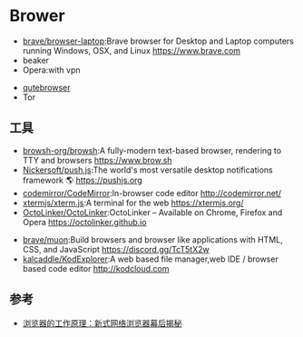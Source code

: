 # Brower

- [brave/browser-laptop](https://github.com/brave/browser-laptop):Brave browser for Desktop and Laptop computers running Windows, OSX, and Linux <https://www.brave.com>
- beaker
- Opera:with vpn
* [qutebrowser](https://www.qutebrowser.org)
* Tor

## 工具

-   [browsh-org/browsh](https://github.com/browsh-org/browsh):A fully-modern text-based browser, rendering to TTY and browsers <https://www.brow.sh>
-   [Nickersoft/push.js](https://github.com/Nickersoft/push.js):The world's most versatile desktop notifications framework 🌎 <https://pushjs.org>
-   [codemirror/CodeMirror](https://github.com/codemirror/CodeMirror):In-browser code editor <http://codemirror.net/>
-   [xtermjs/xterm.js](https://github.com/xtermjs/xterm.js):A terminal for the web <https://xtermjs.org/>
-   [OctoLinker/OctoLinker](OctoLinker/OctoLinker):OctoLinker – Available on Chrome, Firefox and Opera <https://octolinker.github.io>
* [brave/muon](https://github.com/brave/muon):Build browsers and browser like applications with HTML, CSS, and JavaScript https://discord.gg/TcT5tX2w
* [kalcaddle/KodExplorer](https://github.com/kalcaddle/KodExplorer):A web based file manager,web IDE / browser based code editor http://kodcloud.com

## 参考

* [浏览器的工作原理：新式网络浏览器幕后揭秘](https://www.html5rocks.com/en/tutorials/internals/howbrowserswork/)
